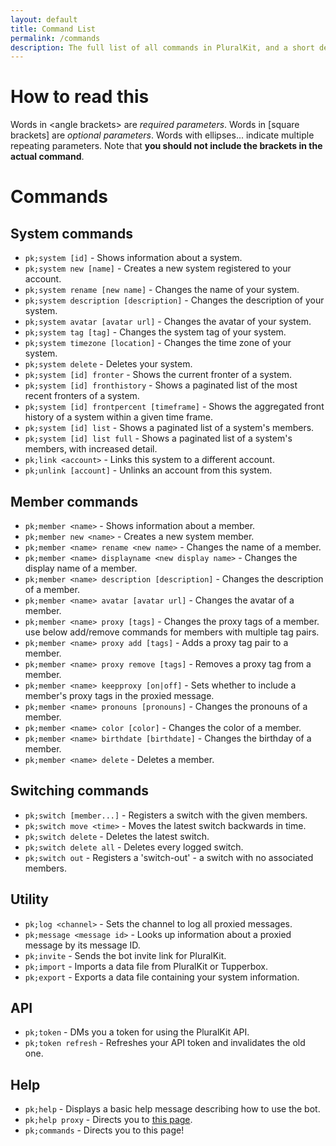 ```yaml
---
layout: default
title: Command List
permalink: /commands
description: The full list of all commands in PluralKit, and a short description of what they do.
---
```


# How to read this
Words in \<angle brackets> are *required parameters*. Words in [square brackets] are *optional parameters*. Words with ellipses... indicate multiple repeating parameters. Note that **you should not include the brackets in the actual command**.

# Commands
## System commands
- `pk;system [id]` - Shows information about a system.
- `pk;system new [name]` - Creates a new system registered to your account.
- `pk;system rename [new name]` - Changes the name of your system.
- `pk;system description [description]` - Changes the description of your system.
- `pk;system avatar [avatar url]` - Changes the avatar of your system.
- `pk;system tag [tag]` - Changes the system tag of your system.
- `pk;system timezone [location]` - Changes the time zone of your system.
- `pk;system delete` - Deletes your system.
- `pk;system [id] fronter` - Shows the current fronter of a system.
- `pk;system [id] fronthistory` - Shows a paginated list of the most recent fronters of a system.
- `pk;system [id] frontpercent [timeframe]` - Shows the aggregated front history of a system within a given time frame.
- `pk;system [id] list` - Shows a paginated list of a system's members.
- `pk;system [id] list full` - Shows a paginated list of a system's members, with increased detail.
- `pk;link <account>` - Links this system to a different account.
- `pk;unlink [account]` - Unlinks an account from this system.
## Member commands
- `pk;member <name>` - Shows information about a member.
- `pk;member new <name>` - Creates a new system member.
- `pk;member <name> rename <new name>` - Changes the name of a member.
- `pk;member <name> displayname <new display name>` - Changes the display name of a member.
- `pk;member <name> description [description]` - Changes the description of a member.
- `pk;member <name> avatar [avatar url]` - Changes the avatar of a member.
- `pk;member <name> proxy [tags]` - Changes the proxy tags of a member. use below add/remove commands for members with multiple tag pairs.
- `pk;member <name> proxy add [tags]` - Adds a proxy tag pair to a member.
- `pk;member <name> proxy remove [tags]` - Removes a proxy tag from a member.
- `pk;member <name> keepproxy [on|off]` - Sets whether to include a member's proxy tags in the proxied message.
- `pk;member <name> pronouns [pronouns]` - Changes the pronouns of a member.
- `pk;member <name> color [color]` - Changes the color of a member.
- `pk;member <name> birthdate [birthdate]` - Changes the birthday of a member.
- `pk;member <name> delete` - Deletes a member.
## Switching commands
- `pk;switch [member...]` - Registers a switch with the given members.
- `pk;switch move <time>` - Moves the latest switch backwards in time.
- `pk;switch delete` - Deletes the latest switch.
- `pk;switch delete all` - Deletes every logged switch.
- `pk;switch out` - Registers a 'switch-out' - a switch with no associated members.
## Utility
- `pk;log <channel>` - Sets the channel to log all proxied messages.
- `pk;message <message id>` - Looks up information about a proxied message by its message ID.
- `pk;invite` - Sends the bot invite link for PluralKit.
- `pk;import` - Imports a data file from PluralKit or Tupperbox.
- `pk;export` - Exports a data file containing your system information.
## API
- `pk;token` - DMs you a token for using the PluralKit API.
- `pk;token refresh` - Refreshes your API token and invalidates the old one.
## Help
- `pk;help` - Displays a basic help message describing how to use the bot.
- `pk;help proxy` - Directs you to [this page](/guide#proxying).
- `pk;commands` - Directs you to this page!